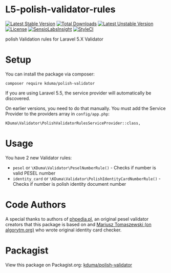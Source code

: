 # L5-polish-validator-rules
[![Latest Stable Version](https://poser.pugx.org/kduma/polish-validator/v/stable.svg)](https://packagist.org/packages/kduma/polish-validator) 
[![Total Downloads](https://poser.pugx.org/kduma/polish-validator/downloads.svg)](https://packagist.org/packages/kduma/polish-validator) 
[![Latest Unstable Version](https://poser.pugx.org/kduma/polish-validator/v/unstable.svg)](https://packagist.org/packages/kduma/polish-validator) 
[![License](https://poser.pugx.org/kduma/polish-validator/license.svg)](https://packagist.org/packages/kduma/polish-validator)
[![SensioLabsInsight](https://insight.sensiolabs.com/projects/5c50eb82-cd75-4c17-8f7d-847233c8dd5f/mini.png)](https://insight.sensiolabs.com/projects/5c50eb82-cd75-4c17-8f7d-847233c8dd5f)
[![StyleCI](https://styleci.io/repos/30126494/shield?branch=master)](https://styleci.io/repos/30126494)

polish Validation rules for Laravel 5.X Validator

# Setup

You can install the package via composer:

    composer require kduma/polish-validator

If you are using Laravel 5.5, the service provider will automatically be discovered. 

On earlier versions, you need to do that manually. You must add the Service Provider to the providers array in `config/app.php`:

    KDuma\Validator\PolishValidatorRulesServiceProvider::class,


# Usage
You have 2 new Validator rules:

- `pesel` or `\KDuma\Validator\PeselNumberRule()` - Checks if number is valid PESEL number
- `identity_card` or `\KDuma\Validator\PolishIdentityCardNumberRule()` - Checks if number is polish identity document number
	

# Code Authors

A special thanks to authors of [phpedia.pl](http://phpedia.pl/wiki/Walidacja_numeru_PESEL), an original pesel validator creators that this package is based on
and [Mariusz Tomaszewski (on algorytm.org)](http://www.algorytm.org/numery-identyfikacyjne/numer-dowodu-osobistego/do-php.html) who wrote original identity card checker.

# Packagist
View this package on Packagist.org: [kduma/polish-validator](https://packagist.org/packages/kduma/polish-validator)
